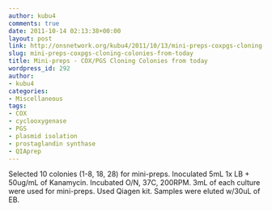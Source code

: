 ```yaml
---
author: kubu4
comments: true
date: 2011-10-14 02:13:38+00:00
layout: post
link: http://onsnetwork.org/kubu4/2011/10/13/mini-preps-coxpgs-cloning-colonies-from-today/
slug: mini-preps-coxpgs-cloning-colonies-from-today
title: Mini-preps - COX/PGS Cloning Colonies from today
wordpress_id: 292
author:
- kubu4
categories:
- Miscellaneous
tags:
- COX
- cyclooxygenase
- PGS
- plasmid isolation
- prostaglandin synthase
- QIAprep
---
```


Selected 10 colonies (1-8, 18, 28) for mini-preps. Inoculated 5mL 1x LB + 50ug/mL of Kanamycin. Incubated O/N, 37C, 200RPM. 3mL of each culture were used for mini-preps. Used Qiagen kit. Samples were eluted w/30uL of EB.
